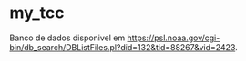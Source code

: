 # my_tcc

Banco de dados disponivel em https://psl.noaa.gov/cgi-bin/db_search/DBListFiles.pl?did=132&tid=88267&vid=2423.
